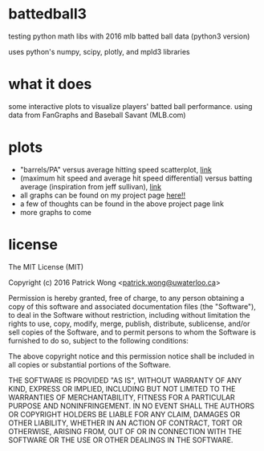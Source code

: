# battedball3
testing python math libs with 2016 mlb batted ball data (python3 version)

uses python's numpy, scipy, plotly, and mpld3 libraries

# what it does
some interactive plots to visualize players' batted ball performance. using data from FanGraphs and Baseball Savant (MLB.com)

# plots
- "barrels/PA" versus average hitting speed scatterplot, [link](https://patwong.github.io/bb/brlpa_ahs.html)
- (maximum hit speed and average hit speed differential) versus batting average (inspiration from jeff sullivan), [link](https://patwong.github.io/bb/max_bb_ahs_ba.html)
- all graphs can be found on my project page [here!!](https://patwong.github.io/bb_project_page.html)
- a few of thoughts can be found in the above project page link
- more graphs to come

# license

The MIT License (MIT)

Copyright (c) 2016 Patrick Wong \<<patrick.wong@uwaterloo.ca>\>

Permission is hereby granted, free of charge, to any person obtaining a copy
of this software and associated documentation files (the "Software"), to deal
in the Software without restriction, including without limitation the rights
to use, copy, modify, merge, publish, distribute, sublicense, and/or sell
copies of the Software, and to permit persons to whom the Software is
furnished to do so, subject to the following conditions:

The above copyright notice and this permission notice shall be included in all
copies or substantial portions of the Software.

THE SOFTWARE IS PROVIDED "AS IS", WITHOUT WARRANTY OF ANY KIND, EXPRESS OR
IMPLIED, INCLUDING BUT NOT LIMITED TO THE WARRANTIES OF MERCHANTABILITY,
FITNESS FOR A PARTICULAR PURPOSE AND NONINFRINGEMENT. IN NO EVENT SHALL THE
AUTHORS OR COPYRIGHT HOLDERS BE LIABLE FOR ANY CLAIM, DAMAGES OR OTHER
LIABILITY, WHETHER IN AN ACTION OF CONTRACT, TORT OR OTHERWISE, ARISING FROM,
OUT OF OR IN CONNECTION WITH THE SOFTWARE OR THE USE OR OTHER DEALINGS IN THE
SOFTWARE.